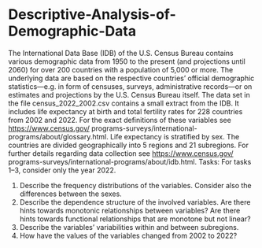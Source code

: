 # Descriptive-Analysis-of-Demographic-Data

The International Data Base (IDB) of the U.S. Census Bureau contains various demographic data from 1950 to the present (and projections until 2060) for over 200 countries with a population of 5,000 or more. The underlying data are based on the respective
countries’ official demographic statistics—e.g. in form of censuses, surveys, administrative records—or on estimates and projections by the U.S. Census Bureau itself.
The data set in the file census_2022_2002.csv contains a small extract from the IDB.
It includes life expectancy at birth and total fertility rates for 228 countries from 2002 and 2022. For the exact definitions of these variables see https://www.census.gov/ programs-surveys/international-programs/about/glossary.html. Life expectancy
is stratified by sex. The countries are divided geographically into 5 regions and 21 subregions. For further details regarding data collection see https://www.census.gov/ programs-surveys/international-programs/about/idb.html.
Tasks:
For tasks 1–3, consider only the year 2022.
1. Describe the frequency distributions of the variables. Consider also the differences
between the sexes.
2. Describe the dependence structure of the involved variables. Are there hints towards monotonic relationships between variables? Are there hints towards functional relationships that are monotone but not linear?
3. Describe the variables’ variabilities within and between subregions.
4. How have the values of the variables changed from 2002 to 2022?
